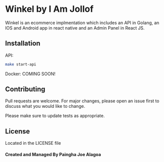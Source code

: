 # Winkel by I Am Jollof

Winkel is an ecommerce implmentation which includes an API in Golang, an IOS and Android app in react native and an Admin Panel in React JS.

## Installation

API:

```bash
make start-api
```

Docker: COMING SOON!

## Contributing
Pull requests are welcome. For major changes, please open an issue first to discuss what you would like to change.

Please make sure to update tests as appropriate.

## License
Located in the LICENSE file

#### Created and Managed By Paingha Joe Alagoa